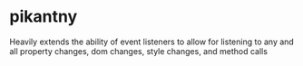 # pikantny
Heavily extends the ability of event listeners to allow for listening to any and all property changes, dom changes, style changes, and method calls
